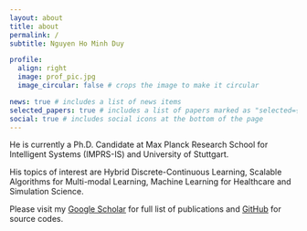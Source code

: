 ```yaml
---
layout: about
title: about
permalink: /
subtitle: Nguyen Ho Minh Duy

profile:
  align: right
  image: prof_pic.jpg
  image_circular: false # crops the image to make it circular

news: true # includes a list of news items
selected_papers: true # includes a list of papers marked as "selected={true}"
social: true # includes social icons at the bottom of the page
---
```

He is currently a Ph.D. Candidate at Max Planck Research School for Intelligent Systems (IMPRS-IS) and University of Stuttgart. 

His topics of interest are Hybrid Discrete-Continuous Learning, Scalable Algorithms for Multi-modal Learning, Machine Learning for Healthcare and Simulation Science.

Please visit my [Google Scholar](https://scholar.google.com/citations?user=_NIyeykAAAAJ) for full list of publications and [GitHub](https://github.com/duyhominhnguyen) for source codes.